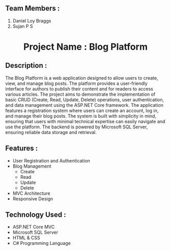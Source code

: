 ## Team Members :

 1. Daniel Loy Braggs 
 2. Sujan P S

<h1 align="center">Project Name : Blog Platform</h1>

## Description : 

  The Blog Platform is a web application designed to allow users to create, view, and manage blog posts. The platform provides a user-friendly interface for authors to publish their content and for readers to access various articles. The project aims to demonstrate the implementation of basic CRUD (Create, Read, Update, Delete) operations, user authentication, and data management using the ASP.NET Core framework.
  The application features a registration system where users can create an account, log in, and manage their blog posts. The system is built with simplicity in mind, ensuring that users with minimal technical expertise can easily navigate and use the platform. The backend is powered by Microsoft SQL Server, ensuring reliable data storage and retrieval.

## Features :

- User Registration and Authentication
- Blog Management
  - Create
  - Read
  - Update
  - Delete
- MVC Architecture
- Responsive Design
  
## Technology Used :

- ASP.NET Core MVC
- Microsoft SQL Server
- HTML & CSS
- C# Programming Language
